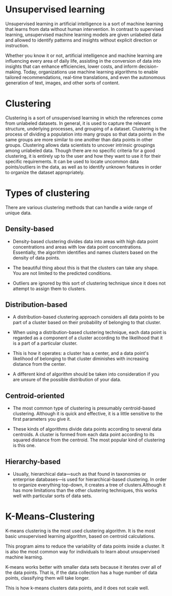 
# Unsupervised learning

Unsupervised learning in artificial intelligence is a sort of machine learning that learns from data without human intervention. In contrast to supervised learning, unsupervised machine learning models are given unlabeled data and allowed to identify patterns and insights without explicit direction or instruction. 

Whether you know it or not, artificial intelligence and machine learning are influencing every area of daily life, assisting in the conversion of data into insights that can enhance efficiencies, lower costs, and inform decision-making. Today, organizations use machine learning algorithms to enable tailored recommendations, real-time translations, and even the autonomous generation of text, images, and other sorts of content.


# Clustering
  
  Clustering is a sort of unsupervised learning in which the references come from unlabeled datasets. In general, it is used to capture the relevant structure, underlying processes, and grouping of a dataset. Clustering is the process of dividing a population into many groups so that data points in the same groups are more similar to one another than data points in other groups. Clustering allows data scientists to uncover intrinsic groupings among unlabeled data. Though there are no specific criteria for a good clustering, it is entirely up to the user and how they want to use it for their specific requirements. It can be used to locate uncommon data points/outliers in the data, as well as to identify unknown features in order to organize the dataset appropriately.


# Types of clustering 

There are various clustering methods that can handle a wide range of unique data.

## Density-based

- Density-based clustering divides data into areas with high data point concentrations and areas with low data point concentrations. Essentially, the algorithm identifies and names clusters based on the density of data points.

- The beautiful thing about this is that the clusters can take any shape. You are not limited to the predicted conditions.

- Outliers are ignored by this sort of clustering technique since it does not attempt to assign them to clusters.

## Distribution-based
- A distribution-based clustering approach considers all data points to be part of a cluster based on their probability of belonging to that cluster.

- When using a distribution-based clustering technique, each data point is regarded as a component of a cluster according to the likelihood that it is a part of a particular cluster.

- This is how it operates: a cluster has a center, and a data point's likelihood of belonging to that cluster diminishes with increasing distance from the center.

- A different kind of algorithm should be taken into consideration if you are unsure of the possible distribution of your data.

## Centroid-oriented

- The most common type of clustering is presumably centroid-based clustering. Although it is quick and effective, it is a little sensitive to the first parameters you give it.

- These kinds of algorithms divide data points according to several data centroids. A cluster is formed from each data point according to its squared distance from the centroid. The most popular kind of clustering is this one.

## Hierarchy-based

- Usually, hierarchical data—such as that found in taxonomies or enterprise databases—is used for hierarchical-based clustering. In order to organize everything top-down, it creates a tree of clusters.Although it has more limitations than the other clustering techniques, this works well with particular sorts of data sets.




# K-Means-Clustering

K-means clustering is the most used clustering algorithm. It is the most basic unsupervised learning algorithm, based on centroid calculations.

This program aims to reduce the variability of data points inside a cluster. It is also the most common way for individuals to learn about unsupervised machine learning.

K-means works better with smaller data sets because it iterates over all of the data points. That is, if the data collection has a huge number of data points, classifying them will take longer.

This is how k-means clusters data points, and it does not scale well.

